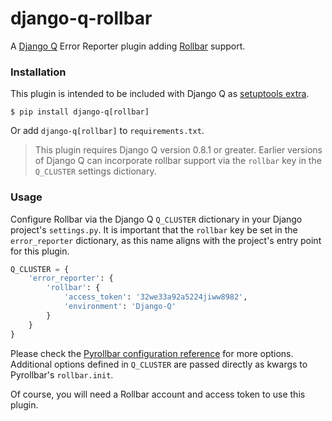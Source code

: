 # django-q-rollbar
A [Django Q](https://github.com/Koed00/django-q/) Error Reporter plugin adding [Rollbar](https://rollbar.com/) support.

### Installation
This plugin is intended to be included with Django Q as [setuptools extra](https://setuptools.readthedocs.io/en/latest/setuptools.html#declaring-extras-optional-features-with-their-own-dependencies).

`$ pip install django-q[rollbar]`

Or add `django-q[rollbar]` to `requirements.txt`.

> This plugin requires Django Q version 0.8.1 or greater. Earlier versions of Django Q can incorporate rollbar support via the `rollbar` key in the `Q_CLUSTER` settings dictionary.

### Usage
Configure Rollbar via the Django Q `Q_CLUSTER` dictionary in your Django project's `settings.py`. It is important that the `rollbar` key be set in the `error_reporter` dictionary, as this name aligns with the project's entry point for this plugin.
```python
Q_CLUSTER = {
    'error_reporter': {
        'rollbar': {
            'access_token': '32we33a92a5224jiww8982',
            'environment': 'Django-Q'
        }
    }
}
```
Please check the [Pyrollbar configuration reference](https://rollbar.com/docs/notifier/pyrollbar/) for more options. Additional options defined in `Q_CLUSTER` are passed directly as kwargs to Pyrollbar's `rollbar.init`.

Of course, you will need a Rollbar account and access token to use this plugin.
